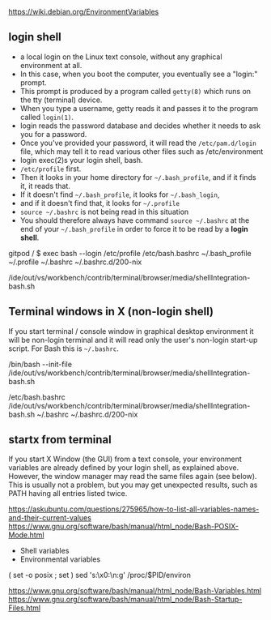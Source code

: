 
https://wiki.debian.org/EnvironmentVariables

##  login shell

* a local login on the Linux text console, without any graphical environment at all. 
* In this case, when you boot the computer, you eventually see a "login:" prompt.
* This prompt is produced by a program called `getty(8)` which runs on the tty (terminal) device.
* When you type a username, getty reads it and passes it to the program called `login(1)`. 
* login reads the password database and decides whether it needs to ask you for a password. 
* Once you've provided your password, it will read the `/etc/pam.d/login` file, which may tell it to read various other files such as /etc/environment
* login exec(2)s your login shell, bash.
* `/etc/profile` first. 
* Then it looks in your home directory for `~/.bash_profile`, and if it finds it, it reads that. 
* If it doesn't find `~/.bash_profile`, it looks for `~/.bash_login`, 
* and if it doesn't find that, it looks for `~/.profile`
* `source ~/.bashrc` is not being read in this situation
* You should therefore always have command `source ~/.bashrc` at the end of your `~/.bash_profile` in order to force it to be read by a **login shell**.

gitpod / $ exec bash --login
/etc/profile
/etc/bash.bashrc
~/.bash_profile
~/.profile
~/.bashrc
~/.bashrc.d/200-nix

/ide/out/vs/workbench/contrib/terminal/browser/media/shellIntegration-bash.sh


## Terminal windows in X (non-login shell)
If you start terminal / console window in graphical desktop environment it will be non-login terminal and it will read only the user's non-login start-up script. For Bash this is `~/.bashrc`.

/bin/bash --init-file /ide/out/vs/workbench/contrib/terminal/browser/media/shellIntegration-bash.sh

/etc/bash.bashrc
/ide/out/vs/workbench/contrib/terminal/browser/media/shellIntegration-bash.sh
~/.bashrc
~/.bashrc.d/200-nix

## startx from terminal
If you start X Window (the GUI) from a text console, your environment variables are already defined by your login shell, as explained above. However, the window manager may read the same files again (see below). This is usually not a problem, but you may get unexpected results, such as PATH having all entries listed twice.


https://askubuntu.com/questions/275965/how-to-list-all-variables-names-and-their-current-values
https://www.gnu.org/software/bash/manual/html_node/Bash-POSIX-Mode.html
* Shell variables
* Environmental variables

( set -o posix ; set )
sed 's:\x0:\n:g' /proc/$PID/environ

https://www.gnu.org/software/bash/manual/html_node/Bash-Variables.html
https://www.gnu.org/software/bash/manual/html_node/Bash-Startup-Files.html